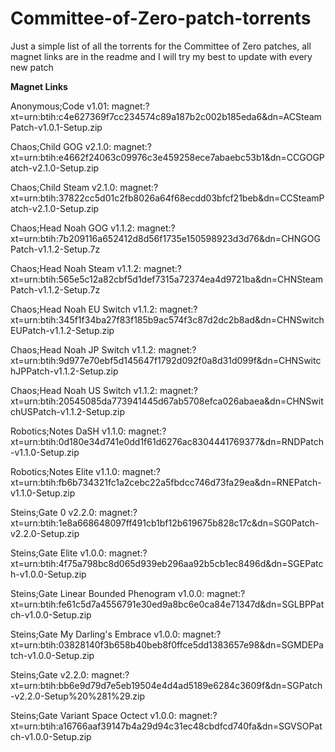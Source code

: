 # Committee-of-Zero-patch-torrents
Just a simple list of all the torrents for the Committee of Zero patches, all magnet links are in the readme and I will try my best to update with every new patch

**Magnet Links**

Anonymous;Code v1.01: magnet:?xt=urn:btih:c4e627369f7cc234574c89a187b2c002b185eda6&dn=ACSteamPatch-v1.0.1-Setup.zip

Chaos;Child GOG v2.1.0: magnet:?xt=urn:btih:e4662f24063c09976c3e459258ece7abaebc53b1&dn=CCGOGPatch-v2.1.0-Setup.zip

Chaos;Child Steam v2.1.0: magnet:?xt=urn:btih:37822cc5d01c2fb8026a64f68ecdd03bfcf21beb&dn=CCSteamPatch-v2.1.0-Setup.zip

Chaos;Head Noah GOG v1.1.2: magnet:?xt=urn:btih:7b209116a652412d8d56f1735e150598923d3d76&dn=CHNGOGPatch-v1.1.2-Setup.7z

Chaos;Head Noah Steam v1.1.2: magnet:?xt=urn:btih:565e5c12a82cbf5d1def7315a72374ea4d9721ba&dn=CHNSteamPatch-v1.1.2-Setup.7z

Chaos;Head Noah EU Switch v1.1.2: magnet:?xt=urn:btih:345f1f34ba27f83f185b9ac574f3c87d2dc2b8ad&dn=CHNSwitchEUPatch-v1.1.2-Setup.zip

Chaos;Head Noah JP Switch v1.1.2: magnet:?xt=urn:btih:9d977e70ebf5d145647f1792d092f0a8d31d099f&dn=CHNSwitchJPPatch-v1.1.2-Setup.zip

Chaos;Head Noah US Switch v1.1.2: magnet:?xt=urn:btih:20545085da773941445d67ab5708efca026abaea&dn=CHNSwitchUSPatch-v1.1.2-Setup.zip

Robotics;Notes DaSH v1.1.0: magnet:?xt=urn:btih:0d180e34d741e0dd1f61d6276ac8304441769377&dn=RNDPatch-v1.1.0-Setup.zip

Robotics;Notes Elite v1.1.0: magnet:?xt=urn:btih:fb6b734321fc1a2cebc22a5fbdcc746d73fa29ea&dn=RNEPatch-v1.1.0-Setup.zip

Steins;Gate 0 v2.2.0: magnet:?xt=urn:btih:1e8a668648097ff491cb1bf12b619675b828c17c&dn=SG0Patch-v2.2.0-Setup.zip

Steins;Gate Elite v1.0.0: magnet:?xt=urn:btih:4f75a798bc8d065d939eb296aa92b5cb1ec8496d&dn=SGEPatch-v1.0.0-Setup.zip

Steins;Gate Linear Bounded Phenogram v1.0.0: magnet:?xt=urn:btih:fe61c5d7a4556791e30ed9a8bc6e0ca84e71347d&dn=SGLBPPatch-v1.0.0-Setup.zip

Steins;Gate My Darling's Embrace v1.0.0: magnet:?xt=urn:btih:03828140f3b658b40beb8f0ffce5dd1383657e98&dn=SGMDEPatch-v1.0.0-Setup.zip

Steins;Gate v2.2.0: magnet:?xt=urn:btih:bb6e9d79d7e5eb19504e4d4ad5189e6284c3609f&dn=SGPatch-v2.2.0-Setup%20%281%29.zip

Steins;Gate Variant Space Octect v1.0.0: magnet:?xt=urn:btih:a16766aaf39147b4a29d94c31ec48cbdfcd740fa&dn=SGVSOPatch-v1.0.0-Setup.zip
